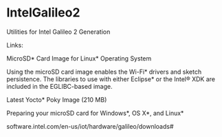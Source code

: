 # IntelGalileo2
Utilities for Intel Galileo 2 Generation

Links:

MicroSD* Card Image for Linux* Operating System

Using the microSD card image enables the Wi-Fi* drivers and sketch persistence. The libraries to use with either Eclipse* or the Intel® XDK are included in the EGLIBC-based image.

Latest Yocto* Poky Image (210 MB)

Preparing your microSD card for Windows*, OS X*, and Linux*

software.intel.com/en-us/iot/hardware/galileo/downloads#

